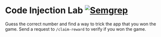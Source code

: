 # Code Injection Lab  [![Semgrep](https://github.com/bluemarco/code-injection-lab/actions/workflows/semgrep.yml/badge.svg)](https://github.com/bluemarco/code-injection-lab/actions/workflows/semgrep.yml)
Guess the correct number and find a way to trick the app that you won the game. Send a request to `/claim-reward` to verify if you won the game.

